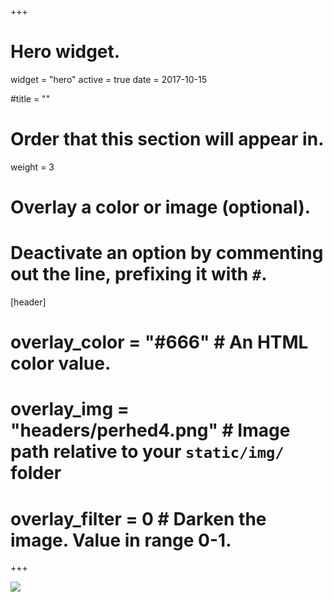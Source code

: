 +++
# Hero widget.
widget = "hero"
active = true
date = 2017-10-15

#title = ""

# Order that this section will appear in.
weight = 3

# Overlay a color or image (optional).
# Deactivate an option by commenting out the line, prefixing it with `#`.

[header]
 # overlay_color = "#666"  # An HTML color value.
 # overlay_img = "headers/perhed4.png"  # Image path relative to your `static/img/` folder
 #  overlay_filter = 0  # Darken the image. Value in range 0-1.

+++

<img src="img/headers/personalheader_7.png" id="responsive-image">

